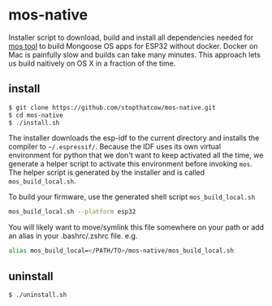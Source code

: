 # mos-native

Installer script to download, build and install all dependencies needed for [mos tool](https://github.com/mongoose-os/mos) to build Mongoose OS apps for ESP32 without docker. Docker on Mac is painfully slow and builds can take many minutes. This approach lets us build naitively on OS X in a fraction of the time.

## install
```bash
$ git clone https://github.com/stopthatcow/mos-native.git
$ cd mos-native
$ ./install.sh
```
The installer downloads the esp-idf to the current directory and installs the compiler to `~/.espressif/`.
Because the IDF uses its own virtual environment for python that we don't want to keep activated all the time, we generate a helper script to activate this environment before invoking `mos`.
The helper script is generated by the installer and is called `mos_build_local.sh`.

To build your firmware, use the generated shell script `mos_build_local.sh`
```bash
mos_build_local.sh --platform esp32
```

You will likely want to move/symlink this file somewhere on your path or add an alias in your .bashrc/.zshrc file.
e.g.
```bash
alias mos_build_local=</PATH/TO>/mos-native/mos_build_local.sh
```

## uninstall
```bash
$ ./uninstall.sh
```
